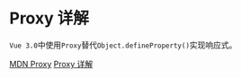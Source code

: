 <!--
 * @Author: tangdaoyong
 * @Date: 2021-02-05 15:00:47
 * @LastEditors: tangdaoyong
 * @LastEditTime: 2021-02-05 15:05:06
 * @Description: Proxy 详解
-->

# Proxy 详解

`Vue 3.0`中使用`Proxy`替代`Object.defineProperty()`实现响应式。

[MDN Proxy](https://developer.mozilla.org/zh-CN/docs/Web/JavaScript/Reference/Global_Objects/Proxy)
[Proxy 详解](https://mp.weixin.qq.com/s/Nvp_N4Sj0PlBqXjTis7UCQ)